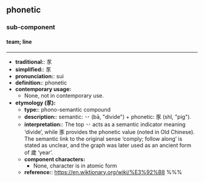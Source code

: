 ## phonetic
### sub-component
#### team; line
---
- **traditional:**: 㒸
- **simplified:**: 㒸
- **pronunciation:**: suì
- **definition:**: phonetic
- **contemporary usage:**
  - None, not in contemporary use.
- **etymology (㒸):**
  - **type:**: phono-semantic compound
  - **description:**: semantic: 丷 (bā, "divide") + phonetic: 豕 (shǐ, "pig").
  - **interpretation:**: The top 丷 acts as a semantic indicator meaning ‘divide’, while 豕 provides the phonetic value (noted in Old Chinese). The semantic link to the original sense ‘comply; follow along’ is stated as unclear, and the graph was later used as an ancient form of 歲 ‘year’.
  - **component characters:**
    - None, character is in atomic form
  - **reference:**: https://en.wiktionary.org/wiki/%E3%92%B8
%%%